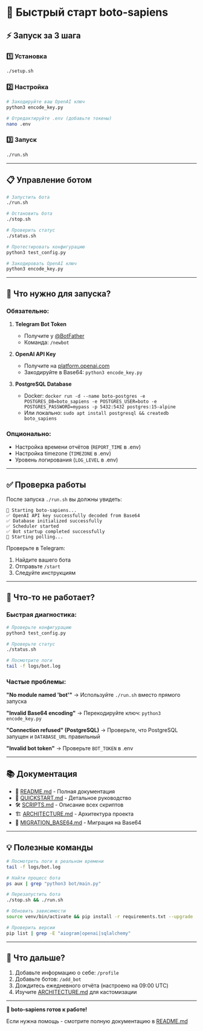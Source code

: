# 🚀 Быстрый старт boto-sapiens

## ⚡ Запуск за 3 шага

### 1️⃣ Установка
```bash
./setup.sh
```

### 2️⃣ Настройка
```bash
# Закодируйте ваш OpenAI ключ
python3 encode_key.py

# Отредактируйте .env (добавьте токены)
nano .env
```

### 3️⃣ Запуск
```bash
./run.sh
```

---

## 📋 Управление ботом

```bash
# Запустить бота
./run.sh

# Остановить бота
./stop.sh

# Проверить статус
./status.sh

# Протестировать конфигурацию
python3 test_config.py

# Закодировать OpenAI ключ
python3 encode_key.py
```

---

## 📝 Что нужно для запуска?

### Обязательно:

1. **Telegram Bot Token**
   - Получите у [@BotFather](https://t.me/BotFather)
   - Команда: `/newbot`

2. **OpenAI API Key**
   - Получите на [platform.openai.com](https://platform.openai.com)
   - Закодируйте в Base64: `python3 encode_key.py`

3. **PostgreSQL Database**
   - Docker: `docker run -d --name boto-postgres -e POSTGRES_DB=boto_sapiens -e POSTGRES_USER=boto -e POSTGRES_PASSWORD=mypass -p 5432:5432 postgres:15-alpine`
   - Или локально: `sudo apt install postgresql && createdb boto_sapiens`

### Опционально:

- Настройка времени отчётов (`REPORT_TIME` в .env)
- Настройка timezone (`TIMEZONE` в .env)
- Уровень логирования (`LOG_LEVEL` в .env)

---

## ✅ Проверка работы

После запуска `./run.sh` вы должны увидеть:

```
🧬 Starting boto-sapiens...
✅ OpenAI API key successfully decoded from Base64
✅ Database initialized successfully
✅ Scheduler started
✅ Bot startup completed successfully
📡 Starting polling...
```

Проверьте в Telegram:
1. Найдите вашего бота
2. Отправьте `/start`
3. Следуйте инструкциям

---

## 🐛 Что-то не работает?

### Быстрая диагностика:
```bash
# Проверьте конфигурацию
python3 test_config.py

# Проверьте статус
./status.sh

# Посмотрите логи
tail -f logs/bot.log
```

### Частые проблемы:

**"No module named 'bot'"**
→ Используйте `./run.sh` вместо прямого запуска

**"Invalid Base64 encoding"**
→ Перекодируйте ключ: `python3 encode_key.py`

**"Connection refused" (PostgreSQL)**
→ Проверьте, что PostgreSQL запущен и `DATABASE_URL` правильный

**"Invalid bot token"**
→ Проверьте `BOT_TOKEN` в .env

---

## 📚 Документация

- 📖 [README.md](README.md) - Полная документация
- 🚀 [QUICKSTART.md](QUICKSTART.md) - Детальное руководство
- 🛠️ [SCRIPTS.md](SCRIPTS.md) - Описание всех скриптов
- 🏗️ [ARCHITECTURE.md](ARCHITECTURE.md) - Архитектура проекта
- 🔄 [MIGRATION_BASE64.md](MIGRATION_BASE64.md) - Миграция на Base64

---

## 💡 Полезные команды

```bash
# Посмотреть логи в реальном времени
tail -f logs/bot.log

# Найти процесс бота
ps aux | grep "python3 bot/main.py"

# Перезапустить бота
./stop.sh && ./run.sh

# Обновить зависимости
source venv/bin/activate && pip install -r requirements.txt --upgrade

# Проверить версии
pip list | grep -E "aiogram|openai|sqlalchemy"
```

---

## 🎯 Что дальше?

1. Добавьте информацию о себе: `/profile`
2. Добавьте ботов: `/add_bot`
3. Дождитесь ежедневного отчёта (настроено на 09:00 UTC)
4. Изучите [ARCHITECTURE.md](ARCHITECTURE.md) для кастомизации

---

**🧬 boto-sapiens готов к работе!**

Если нужна помощь - смотрите полную документацию в [README.md](README.md)


